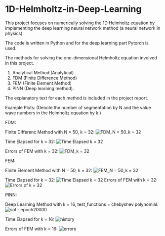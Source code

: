 # 1D-Helmholtz-in-Deep-Learning
This project focuses on numerically solving the 1D Helmholtz equation by implementing the deep learning neural network method (a neural network in physics).

The code is written in Python and for the deep learning part Pytorch is used.

The methods for solving the one-dimensional Helmholtz equation involved in this project.
1. Analytical Method (Analytical)
2. FDM (Finite Difference Method)
3. FEM (Finite Element Method)
4. PINN (Deep learning method).

The explanatory text for each method is included in the project report.


Example Plots:
(Denote the number of segmentation by N and the value wave numbers in the Helmholtz equation by k.)

FDM:

Finite Differenc Method with N = 50, k = 32:
![FDM_N = 50_k = 32](https://user-images.githubusercontent.com/91699109/219965701-59a4a10f-9ed9-4eeb-abd4-7b22380c95c0.png)

Time Elapsed for k = 32:
![Time Elapsed k = 32](https://user-images.githubusercontent.com/91699109/219965710-3240c091-1f53-447f-ab4c-38a93776d7e2.png)

Errors of FEM with k = 32:
![FDM_k = 32](https://user-images.githubusercontent.com/91699109/219965722-1124c25a-1bc8-4cc6-b880-dfe3446e213b.png)

FEM:

Finite Element Method with N = 50, k = 32:
![FEM_N = 50_k = 32](https://user-images.githubusercontent.com/91699109/219965564-4456ae8a-691c-4ab2-b24e-43c5910579a6.png)

Time Elapsed for k = 32:
![Time Elapsed k = 32](https://user-images.githubusercontent.com/91699109/219965583-79a570bf-c8eb-41a5-9135-1c60ece4c59f.png)
Errors of FEM with k = 32:
![Errors of k = 32](https://user-images.githubusercontent.com/91699109/219965671-c9541dd0-3d5d-4bcc-b408-26ea9918d829.png)

PINN:

Deep Learning Method with k = 16, test_functions = chebyshev polynomial:
![sol - epoch20000](https://user-images.githubusercontent.com/91699109/219965776-9d48c2ac-8c91-45d2-9c09-c3f277eff85a.png)

Time Elapsed for k = 16:
![history](https://user-images.githubusercontent.com/91699109/219965800-db74ebe0-db56-42bb-bf43-74f9a4e529d9.png)

Errors of FEM with k = 16:
![errors](https://user-images.githubusercontent.com/91699109/219965781-90147efb-adb8-4dd9-abd2-3e9cc9c7a672.png)
